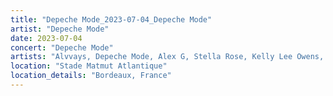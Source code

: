 ```yaml
---
title: "Depeche Mode_2023-07-04_Depeche Mode"
artist: "Depeche Mode"
date: 2023-07-04
concert: "Depeche Mode"
artists: "Alvvays, Depeche Mode, Alex G, Stella Rose, Kelly Lee Owens, Alissic"
location: "Stade Matmut Atlantique"
location_details: "Bordeaux, France"
---
```

